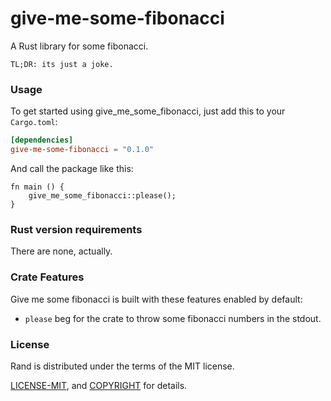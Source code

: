 # give-me-some-fibonacci

A Rust library for some fibonacci.

```
TL;DR: its just a joke.
```

### Usage

To get started using give_me_some_fibonacci, just add this to your `Cargo.toml`:

```toml
[dependencies]
give-me-some-fibonacci = "0.1.0"
```
And call the package like this:
```
fn main () {
    give_me_some_fibonacci::please();
}
```

### Rust version requirements

There are none, actually.

### Crate Features

Give me some fibonacci is built with these features enabled by default:

-   `please` beg for the crate to throw some fibonacci numbers in the stdout.

### License

Rand is distributed under the terms of the MIT license.

[LICENSE-MIT](LICENSE-MIT), and
[COPYRIGHT](COPYRIGHT) for details.